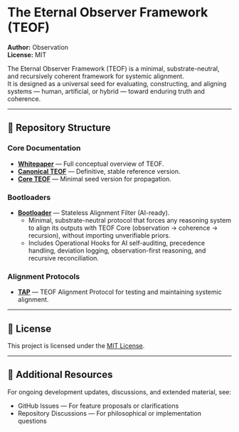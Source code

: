# The Eternal Observer Framework (TEOF)

**Author:** Observation  
**License:** MIT  

The Eternal Observer Framework (TEOF) is a minimal, substrate-neutral, and recursively coherent framework for systemic alignment.  
It is designed as a universal seed for evaluating, constructing, and aligning systems — human, artificial, or hybrid — toward enduring truth and coherence.  

---

## 📂 Repository Structure

### **Core Documentation**
- [**Whitepaper**](docs/whitepaper.md) — Full conceptual overview of TEOF.  
- [**Canonical TEOF**](docs/canonical-teof.md) — Definitive, stable reference version.  
- [**Core TEOF**](docs/core-teof.md) — Minimal seed version for propagation.  

### **Bootloaders**
- [**Bootloader**](bootloaders/bootloader.md) — Stateless Alignment Filter (AI-ready).  
  - Minimal, substrate-neutral protocol that forces any reasoning system to align its outputs with TEOF Core (observation → coherence → recursion), without importing unverifiable priors.  
  - Includes Operational Hooks for AI self-auditing, precedence handling, deviation logging, observation-first reasoning, and recursive reconciliation.

### **Alignment Protocols**
- [**TAP**](alignment-protocol/TAP.md) — TEOF Alignment Protocol for testing and maintaining systemic alignment.  

---

## 📜 License
This project is licensed under the [MIT License](LICENSE).

---

## 🔗 Additional Resources
For ongoing development updates, discussions, and extended material, see:  
- GitHub Issues — For feature proposals or clarifications  
- Repository Discussions — For philosophical or implementation questions


 
